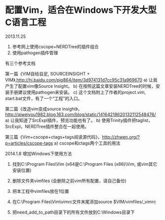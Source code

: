 配置Vim，适合在Windows下开发大型C语言工程
============

2013.11.25
1. 参考网上使用cscope+NERDTree的插件组合
2. 使用pathogen插件管理


有三个参考文档

第一篇《VIM自给自足, SOURCEINSIGHT + VIM》,http://hi.baidu.com/pjg864/item/3d974131d7cc95c31a969670
a) 让我产生了配置vim像Source Insight。
b) 在按照这篇文章安装NERDTree的时候，安装手册建议使用pathogen来安装。
c) 这个文档附上了作者的project.vim, start.bat文件，有了一个“工程”的入口。

第二篇《改造vim变成source insight》，http://qiweiyou1982.blog.163.com/blog/static/14164218620132112548476/
a) 让我知道了SrcExpl插件，预览功能也有了。
b) 使用Trinity插件把taglist，SrcExpl，NERDTree插件整合在一起使用。

第三篇《Vim+cscope+ctags+tags阅读源代码》，http://zhwen.org/?p=articles/cscope-tags
a) cscope和ctags两个工具的用法

2014.1.8 增加Windows下使用方法

1. 找到C:\Program Files\Vim   (x64是C:\Program Files (x86)\Vim, 或vim其它安装位置)

2. 删除文件夹vimfiles         (会删除之前vim所有配置，请自己备份)

3. 把本工程中vimfiles放在1位置

4. 在C:\Program Files\Vim\vimrc文件末尾添加source $VIM/vimfiles/_vimrc

5. 把need_add_to_path目录下的所有文件放到C:\Windows目录下
